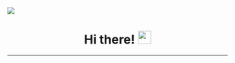 <img src="https://raw.githubusercontent.com/PedruxMendoza/PedruxMendoza/master/Banner.gif">

### <h1 align='center'> Hi there!  <img src="https://raw.githubusercontent.com/MartinHeinz/MartinHeinz/master/wave.gif" width="30px"> </h1>

 ---

<!--
**PedruxMendoza/PedruxMendoza** is a ✨ _special_ ✨ repository because its `README.md` (this file) appears on your GitHub profile.

Here are some ideas to get you started:

- 🔭 I’m currently working on ...
- 🌱 I’m currently learning ...
- 👯 I’m looking to collaborate on ...
- 🤔 I’m looking for help with ...
- 💬 Ask me about ...
- 📫 How to reach me: ...
- 😄 Pronouns: ...
- ⚡ Fun fact: ...
-->
